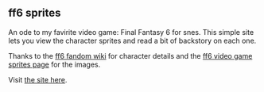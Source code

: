 ## ff6 sprites
An ode to my favirite video game: Final Fantasy 6 for snes. This simple site lets you view the character sprites and read a bit of backstory on each one. 

Thanks to the [ff6 fandom wiki](https://finalfantasy.fandom.com/wiki/Final_Fantasy_Wiki) for character details and the [ff6 video game sprites page](http://www.videogamesprites.net/FinalFantasy6/) for the images.

Visit [the site here](https://ff6-sprites.herokuapp.com/).